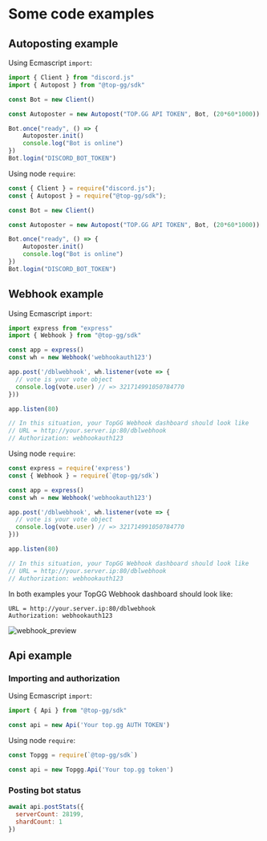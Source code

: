 # Some code examples
  
## Autoposting example
  
Using Ecmascript `import`:
  
```js
import { Client } from "discord.js"
import { Autopost } from "@top-gg/sdk"

const Bot = new Client()

const Autoposter = new Autopost("TOP.GG API TOKEN", Bot, (20*60*1000))

Bot.once("ready", () => {
    Autoposter.init()
    console.log("Bot is online")
})
Bot.login("DISCORD_BOT_TOKEN")
```
  
Using node `require`:
  
```js
const { Client } = require("discord.js");
const { Autopost } = require("@top-gg/sdk");

const Bot = new Client()

const Autoposter = new Autopost("TOP.GG API TOKEN", Bot, (20*60*1000))

Bot.once("ready", () => {
    Autoposter.init()
    console.log("Bot is online")
})
Bot.login("DISCORD_BOT_TOKEN")
```
  
## Webhook example
  
Using Ecmascript `import`:
  
```js
import express from "express"
import { Webhook } from "@top-gg/sdk"

const app = express()
const wh = new Webhook('webhookauth123')

app.post('/dblwebhook', wh.listener(vote => {
  // vote is your vote object
  console.log(vote.user) // => 321714991050784770
}))

app.listen(80)

// In this situation, your TopGG Webhook dashboard should look like
// URL = http://your.server.ip:80/dblwebhook
// Authorization: webhookauth123
```
  
Using node `require`:
  
```js
const express = require('express')
const { Webhook } = require(`@top-gg/sdk`)

const app = express()
const wh = new Webhook('webhookauth123')

app.post('/dblwebhook', wh.listener(vote => {
  // vote is your vote object
  console.log(vote.user) // => 321714991050784770
}))

app.listen(80)

// In this situation, your TopGG Webhook dashboard should look like
// URL = http://your.server.ip:80/dblwebhook
// Authorization: webhookauth123
```
  
In both examples your TopGG Webhook dashboard should look like:
  
```any
URL = http://your.server.ip:80/dblwebhook
Authorization: webhookauth123
```
  
![webhook_preview](https://i.imgur.com/YcGHDAM.png)
  
## Api example
  
### Importing and authorization
  
Using Ecmascript `import`:
  
```js
import { Api } from "@top-gg/sdk"

const api = new Api('Your top.gg AUTH TOKEN')
```
  
Using node `require`:
  
```js
const Topgg = require(`@top-gg/sdk`)

const api = new Topgg.Api('Your top.gg token')
```
  
### Posting bot status
  
```js
await api.postStats({
  serverCount: 28199,
  shardCount: 1
})
```

